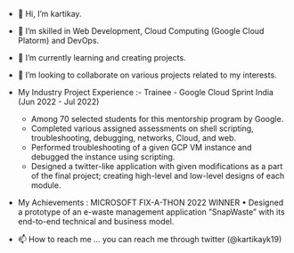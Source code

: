- 👋 Hi, I’m kartikay.
- 👀 I’m skilled in Web Development, Cloud Computing (Google Cloud Platorm) and DevOps.
- 🌱 I’m currently learning and creating projects.
- 💞️ I’m looking to collaborate on various projects related to my interests.
- My Industry Project Experience :-
  Trainee - Google Cloud Sprint India (Jun 2022 - Jul 2022)
   * Among 70 selected students for this mentorship program by Google.
   * Completed various assigned assessments on shell scripting, troubleshooting, debugging, networks, Cloud, and web.
   * Performed troubleshooting of a given GCP VM instance and debugged the instance using scripting.
   * Designed a twitter-like application with given modifications as a part of the final project; creating high-level and low-level designs of each module.
   
- My Achievements :
   MICROSOFT FIX-A-THON 2022 WINNER • Designed a prototype of an e-waste management application ”SnapWaste” with its end-to-end technical and business model.
   
- 📫 How to reach me ... you can reach me through twitter (@kartikayk19)

<!---
kartikay23/kartikay23 is a ✨ special ✨ repository because its `README.md` (this file) appears on your GitHub profile.
You can click the Preview link to take a look at your changes.
--->
